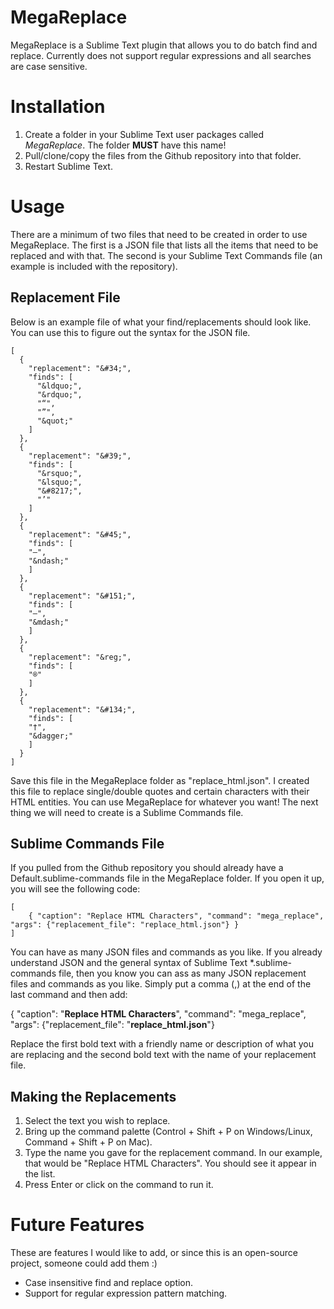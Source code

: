 MegaReplace
===========

MegaReplace is a Sublime Text plugin that allows you to do batch find and replace. Currently does not support regular expressions and all searches are case sensitive.

Installation
============

1. Create a folder in your Sublime Text user packages called *MegaReplace*. The folder **MUST** have this name!
2. Pull/clone/copy the files from the Github repository into that folder.
3. Restart Sublime Text.

Usage
=====

There are a minimum of two files that need to be created in order to use MegaReplace. The first is a JSON file that lists all the items that need to be replaced and with that. The second is your Sublime Text Commands file (an example is included with the repository).

Replacement File
----------------

Below is an example file of what your find/replacements should look like. You can use this to figure out the syntax for the JSON file.

    [
      {
        "replacement": "&#34;",
        "finds": [
          "&ldquo;",
          "&rdquo;",
          "“",
          "”",
          "&quot;"
        ]
      },
      {
        "replacement": "&#39;",
        "finds": [
          "&rsquo;",
          "&lsquo;",
          "&#8217;",
          "’"
        ]
      },
      {
        "replacement": "&#45;",
        "finds": [
        "–",
        "&ndash;"
        ]
      },
      {
        "replacement": "&#151;",
        "finds": [
        "—",
        "&mdash;"
        ]
      },
      {
        "replacement": "&reg;",
        "finds": [
        "®"
        ]
      },
      {
        "replacement": "&#134;",
        "finds": [
        "†",
        "&dagger;"
        ]
      }
    ]
    
Save this file in the MegaReplace folder as "replace_html.json". I created this file to replace single/double quotes and certain characters with their HTML entities. You can use MegaReplace for whatever you want! The next thing we will need to create is a Sublime Commands file.

Sublime Commands File
---------------------
If you pulled from the Github repository you should already have a Default.sublime-commands file in the MegaReplace folder. If you open it up, you will see the following code:

    [
        { "caption": "Replace HTML Characters", "command": "mega_replace", "args": {"replacement_file": "replace_html.json"} }
    ]

You can have as many JSON files and commands as you like. If you already understand JSON and the general syntax of Sublime Text *.sublime-commands file, then you know you can ass as many JSON replacement files and commands as you like. Simply put a comma (,) at the end of the last command and then add:

{ "caption": "**Replace HTML Characters**", "command": "mega_replace", "args": {"replacement_file": "**replace_html.json**"} 

Replace the first bold text with a friendly name or description of what you are replacing and the second bold text with the name of your replacement file.

Making the Replacements
-----------------------
1. Select the text you wish to replace.
2. Bring up the command palette (Control + Shift + P on Windows/Linux, Command + Shift + P on Mac).
3. Type the name you gave for the replacement command. In our example, that would be "Replace HTML Characters". You should see it appear in the list.
4. Press Enter or click on the command to run it.

Future Features
===============
These are features I would like to add, or since this is an open-source project, someone could add them :)

 - Case insensitive find and replace option.
 - Support for regular expression pattern matching.
